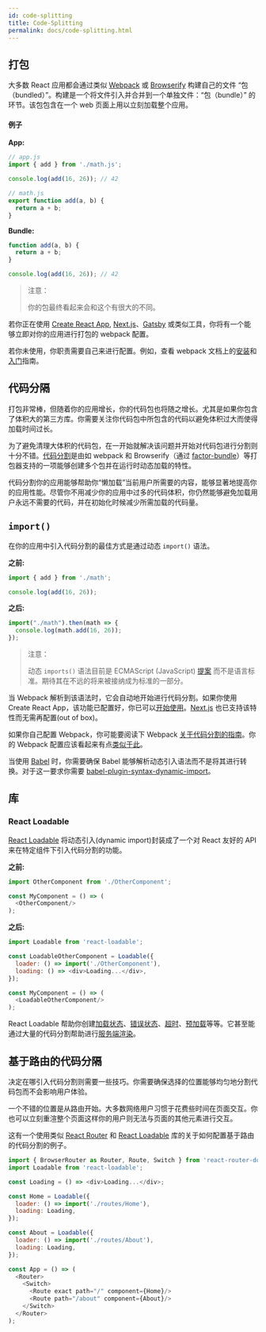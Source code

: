 ```yaml
---
id: code-splitting
title: Code-Splitting
permalink: docs/code-splitting.html
---
```


## 打包

大多数 React 应用都会通过类似 [Webpack](https://webpack.js.org/) 或 [Browserify](http://browserify.org/) 构建自己的文件 “包（bundled）”。构建是一个将文件引入并合并到一个单独文件：“包（bundle）” 的环节。该包包含在一个 web  页面上用以立刻加载整个应用。

#### 例子

**App:**

```js
// app.js
import { add } from './math.js';

console.log(add(16, 26)); // 42
```

```js
// math.js
export function add(a, b) {
  return a + b;
}
```

**Bundle:**

```js
function add(a, b) {
  return a + b;
}

console.log(add(16, 26)); // 42
```

> 注意：
>
> 你的包最终看起来会和这个有很大的不同。

若你正在使用 [Create React App](https://github.com/facebookincubator/create-react-app), [Next.js](https://github.com/zeit/next.js/)、[Gatsby](https://www.gatsbyjs.org/) 或类似工具，你将有一个能够立即对你的应用进行打包的 webpack 配置。

若你未使用，你职责需要自己来进行配置。例如，查看 webpack 文档上的[安装](https://webpack.js.org/guides/installation/)和
[入门](https://webpack.js.org/guides/getting-started/)指南。

## 代码分隔

打包非常棒，但随着你的应用增长，你的代码包也将随之增长。尤其是如果你包含了体积大的第三方库。你需要关注你代码包中所包含的代码以避免体积过大而使得加载时间过长。

为了避免清理大体积的代码包，在一开始就解决该问题并开始对代码包进行分割则十分不错。[代码分割](https://webpack.js.org/guides/code-splitting/)是由如 webpack 和 Browserify（通过 [factor-bundle](https://github.com/browserify/factor-bundle)）等打包器支持的一项能够创建多个包并在运行时动态加载的特性。

代码分割你的应用能够帮助你“懒加载”当前用户所需要的内容，能够显著地提高你的应用性能。尽管你不用减少你的应用中过多的代码体积，你仍然能够避免加载用户永远不需要的代码，并在初始化时候减少所需加载的代码量。

## `import()`

在你的应用中引入代码分割的最佳方式是通过动态 `import()` 语法。

**之前:**

```js
import { add } from './math';

console.log(add(16, 26));
```

**之后:**

```js
import("./math").then(math => {
  console.log(math.add(16, 26));
});
```

> 注意：
>
> 动态 `imports()` 语法目前是 ECMAScript (JavaScript) [提案](https://github.com/tc39/proposal-dynamic-import) 而不是语言标准。期待其在不远的将来被接纳成为标准的一部分。

当 Webpack 解析到该语法时，它会自动地开始进行代码分割。如果你使用 Create React App，该功能已配置好，你已可以[开始使用](https://github.com/facebookincubator/create-react-app/blob/master/packages/react-scripts/template/README.md#code-splitting)。[Next.js](https://github.com/zeit/next.js/#dynamic-import) 也已支持该特性而无需再配置(out of box)。

如果你自己配置 Webpack，你可能要阅读下 Webpack [关于代码分割的指南](https://webpack.js.org/guides/code-splitting/)。你的 Webpack 配置应该看起来有点[类似于此](https://gist.github.com/gaearon/ca6e803f5c604d37468b0091d9959269)。

当使用 [Babel](http://babeljs.io/) 时，你需要确保 Babel 能够解析动态引入语法而不是将其进行转换。对于这一要求你需要 [babel-plugin-syntax-dynamic-import](https://yarnpkg.com/en/package/babel-plugin-syntax-dynamic-import)。

## 库

### React Loadable

[React Loadable](https://github.com/thejameskyle/react-loadable) 将动态引入(dynamic import)封装成了一个对 React 友好的 API 来在特定组件下引入代码分割的功能。

**之前:**

```js
import OtherComponent from './OtherComponent';

const MyComponent = () => (
  <OtherComponent/>
);
```

**之后:**

```js
import Loadable from 'react-loadable';

const LoadableOtherComponent = Loadable({
  loader: () => import('./OtherComponent'),
  loading: () => <div>Loading...</div>,
});

const MyComponent = () => (
  <LoadableOtherComponent/>
);
```

React Loadable 帮助你创建[加载状态](https://github.com/thejameskyle/react-loadable#creating-a-great-loading-component)、[错误状态](https://github.com/thejameskyle/react-loadable#loading-error-states)、[超时](https://github.com/thejameskyle/react-loadable#timing-out-when-the-loader-is-taking-too-long)、[预加载](https://github.com/thejameskyle/react-loadable#preloading)等等。它甚至能通过大量的代码分割帮助进行[服务端渲染](https://github.com/thejameskyle/react-loadable#------------server-side-rendering)。

## 基于路由的代码分隔

决定在哪引入代码分割则需要一些技巧。你需要确保选择的位置能够均匀地分割代码包而不会影响用户体验。

一个不错的位置是从路由开始。大多数网络用户习惯于花费些时间在页面交互。你也可以立刻重渲整个页面这样你的用户则无法与页面的其他元素进行交互。

这有一个使用类似 [React Router](https://reacttraining.com/react-router/) 和
[React Loadable](https://github.com/thejameskyle/react-loadable) 库的关于如何配置基于路由的代码分割的例子。

```js
import { BrowserRouter as Router, Route, Switch } from 'react-router-dom';
import Loadable from 'react-loadable';

const Loading = () => <div>Loading...</div>;

const Home = Loadable({
  loader: () => import('./routes/Home'),
  loading: Loading,
});

const About = Loadable({
  loader: () => import('./routes/About'),
  loading: Loading,
});

const App = () => (
  <Router>
    <Switch>
      <Route exact path="/" component={Home}/>
      <Route path="/about" component={About}/>
    </Switch>
  </Router>
);
```

